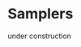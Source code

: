 # Samplers

under construction

<!--todo: explanation about available samplers, schedules and appropriate numbers of steps--!>